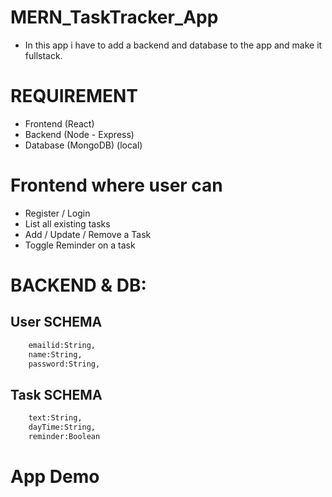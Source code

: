 # MERN_TaskTracker_App

- In this app i have to add a backend and database to the app and make it fullstack.



# REQUIREMENT
- Frontend (React)
- Backend (Node - Express)
- Database (MongoDB) (local)

# Frontend where user can
- Register / Login
- List all existing tasks
- Add / Update / Remove a Task
- Toggle Reminder on a task

# BACKEND & DB:
## User SCHEMA
```sh
    emailid:String,
    name:String,
    password:String,
```

## Task SCHEMA
```sh
    text:String,
    dayTime:String,
    reminder:Boolean
```

# App Demo
